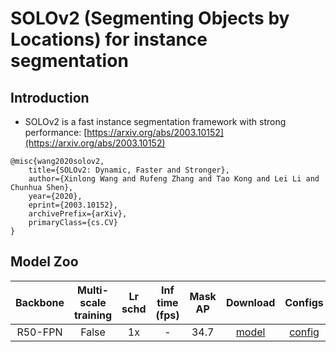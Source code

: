 # SOLOv2 (Segmenting Objects by Locations) for instance segmentation

## Introduction

- SOLOv2 is a fast instance segmentation framework with strong performance: [https://arxiv.org/abs/2003.10152](https://arxiv.org/abs/2003.10152)

```
@misc{wang2020solov2,
    title={SOLOv2: Dynamic, Faster and Stronger},
    author={Xinlong Wang and Rufeng Zhang and Tao Kong and Lei Li and Chunhua Shen},
    year={2020},
    eprint={2003.10152},
    archivePrefix={arXiv},
    primaryClass={cs.CV}
}
```

## Model Zoo

| Backbone                | Multi-scale training  | Lr schd | Inf time (fps) | Mask AP |         Download                  | Configs |
| :---------------------: | :-------------------: | :-----: | :------------: | :-----: | :---------: | :------------------------: |
| R50-FPN                 |  False                |   1x    |     -          |  34.7   | [model](https://paddlemodels.bj.bcebos.com/object_detection/solov2_r50_fpn_1x.pdparams) | [config](https://github.com/PaddlePaddle/PaddleDetection/tree/master/configs/solov2/solov2_r50_fpn_1x.yml) |
